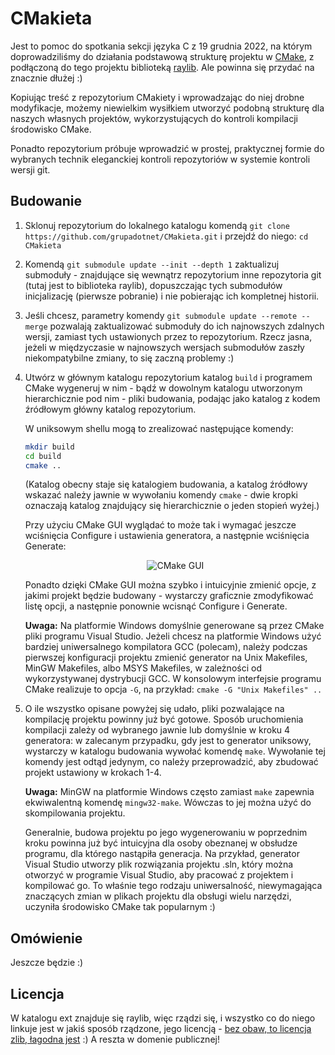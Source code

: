 # CMakieta

Jest to pomoc do spotkania sekcji języka C z 19 grudnia 2022, na którym doprowadziliśmy do działania podstawową strukturę projektu w [CMake](https://cmake.org/), z podłączoną do tego projektu biblioteką [raylib](https://github.com/raysan5/raylib). Ale powinna się przydać na znacznie dłużej :)

Kopiując treść z repozytorium CMakiety i wprowadzając do niej drobne modyfikacje, możemy niewielkim wysiłkiem utworzyć podobną strukturę dla naszych własnych projektów, wykorzystujących do kontroli kompilacji środowisko CMake.

Ponadto repozytorium próbuje wprowadzić w prostej, praktycznej formie do wybranych technik eleganckiej kontroli repozytoriów w systemie kontroli wersji git.


## Budowanie

1. Sklonuj repozytorium do lokalnego katalogu komendą `git clone https://github.com/grupadotnet/CMakieta.git` i przejdź do niego: `cd CMakieta`

2. Komendą `git submodule update --init --depth 1` zaktualizuj submoduły - znajdujące się wewnątrz repozytorium inne repozytoria git (tutaj jest to biblioteka raylib), dopuszczając tych submodułów inicjalizację (pierwsze pobranie) i nie pobierając ich kompletnej historii.

3. Jeśli chcesz, parametry komendy `git submodule update --remote --merge` pozwalają zaktualizować submoduły do ich najnowszych zdalnych wersji, zamiast tych ustawionych przez to repozytorium. Rzecz jasna, jeżeli w międzyczasie w najnowszych wersjach submodułów zaszły niekompatybilne zmiany, to się zaczną problemy :)

4. Utwórz w głównym katalogu repozytorium katalog `build` i programem CMake wygeneruj w nim - bądź w dowolnym katalogu utworzonym hierarchicznie pod nim - pliki budowania, podając jako katalog z kodem źródłowym główny katalog repozytorium.
   
   W uniksowym shellu mogą to zrealizować następujące komendy:
   
   ```sh
   mkdir build
   cd build
   cmake ..
   ```
   
   (Katalog obecny staje się katalogiem budowania, a katalog źródłowy wskazać należy jawnie w wywołaniu komendy `cmake` - dwie kropki oznaczają katalog znajdujący się hierarchicznie o jeden stopień wyżej.)
   
   Przy użyciu CMake GUI wyglądać to może tak i wymagać jeszcze wciśnięcia Configure i ustawienia generatora, a następnie wciśnięcia Generate:
   
   <p align="center"><img src="https://user-images.githubusercontent.com/1766353/209276398-f2773842-c3b8-4f4c-ad22-4e9060bee7ac.png" alt="CMake GUI"/></p>
   
   Ponadto dzięki CMake GUI można szybko i intuicyjnie zmienić opcje, z jakimi projekt będzie budowany - wystarczy graficznie zmodyfikować listę opcji, a następnie ponownie wcisnąć Configure i Generate.
   
   **Uwaga:** Na platformie Windows domyślnie generowane są przez CMake pliki programu Visual Studio. Jeżeli chcesz na platformie Windows użyć bardziej uniwersalnego kompilatora GCC (polecam), należy podczas pierwszej konfiguracji projektu zmienić generator na Unix Makefiles, MinGW Makefiles, albo MSYS Makefiles, w zależności od wykorzystywanej dystrybucji GCC. W konsolowym interfejsie programu CMake realizuje to opcja `-G`, na przykład: `cmake -G "Unix Makefiles" ..`

5. O ile wszystko opisane powyżej się udało, pliki pozwalające na kompilację projektu powinny już być gotowe. Sposób uruchomienia kompilacji zależy od wybranego jawnie lub domyślnie w kroku 4 generatora: w zalecanym przypadku, gdy jest to generator uniksowy, wystarczy w katalogu budowania wywołać komendę `make`. Wywołanie tej komendy jest odtąd jedynym, co należy przeprowadzić, aby zbudować projekt ustawiony w krokach 1-4.
   
   **Uwaga:** MinGW na platformie Windows często zamiast `make` zapewnia ekwiwalentną komendę `mingw32-make`. Wówczas to jej można użyć do skompilowania projektu.
   
   Generalnie, budowa projektu po jego wygenerowaniu w poprzednim kroku powinna już być intuicyjna dla osoby obeznanej w obsłudze programu, dla którego nastąpiła generacja. Na przykład, generator Visual Studio utworzy plik rozwiązania projektu .sln, który można otworzyć w programie Visual Studio, aby pracować z projektem i kompilować go. To właśnie tego rodzaju uniwersalność, niewymagająca znaczących zmian w plikach projektu dla obsługi wielu narzędzi, uczyniła środowisko CMake tak popularnym :)


## Omówienie

Jeszcze będzie :)


## Licencja

W katalogu ext znajduje się raylib, więc rządzi się, i wszystko co do niego linkuje jest w jakiś sposób rządzone, jego licencją - [bez obaw, to licencja zlib, łagodna jest](https://github.com/raysan5/raylib/blob/master/LICENSE) :) A reszta w domenie publicznej!
